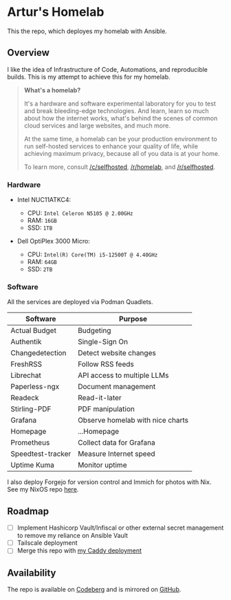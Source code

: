 # Artur's Homelab

This the repo, which deployes my homelab with Ansible.

## Overview

I like the idea of Infrastructure of Code, Automations, and reproducible builds.
This is my attempt to achieve this for my homelab.

> **What's a homelab?**
>
> It's a hardware and software experimental laboratory for you to test and break
> bleeding-edge technologies. And learn, learn so much about how the internet works,
> what's behind the scenes of common cloud services and large websites, and much more.
>
> At the same time, a homelab can be your production environment to run self-hosted
> services to enhance your quality of life, while achieving maximum privacy, because
> all of you data is at your home.
>
> To learn more, consult [/c/selfhosted](https://lemmy.world/c/selfhosted),
> [/r/homelab](https://www.reddit.com/r/homelab/), and
> [/r/selfhosted](https://reddit.com/r/selfhosted).

### Hardware

- Intel NUC11ATKC4:
  - CPU: `Intel Celeron N5105 @ 2.00GHz`
  - RAM: `16GB`
  - SSD: `1TB`

- Dell OptiPlex 3000 Micro:
  - CPU: `Intel(R) Core(TM) i5-12500T @ 4.40GHz`
  - RAM: `64GB`
  - SSD: `2TB`

### Software

All the services are deployed via Podman Quadlets.

| Software          | Purpose                          |
|-------------------|----------------------------------|
| Actual Budget     | Budgeting                        |
| Authentik         | Single-Sign On                   |
| Changedetection   | Detect website changes           |
| FreshRSS          | Follow RSS feeds                 |
| Librechat         | API access to multiple LLMs      |
| Paperless-ngx     | Document management              |
| Readeck           | Read-it-later                    |
| Stirling-PDF      | PDF manipulation                 |
| Grafana           | Observe homelab with nice charts |
| Homepage          | ...Homepage                      |
| Prometheus        | Collect data for Grafana         |
| Speedtest-tracker | Measure Internet speed           |
| Uptime Kuma       | Monitor uptime                   |

I also deploy Forgejo for version control and Immich for photos with Nix.
See my NixOS repo [here](https://github.com/artur-sannikov/nixos/tree/main/hosts/homelab-services).

## Roadmap

- [ ] Implement Hashicorp Vault/Infiscal or other external secret management to remove my reliance on
Ansible Vault
- [ ] Tailscale deployment
- [ ] Merge this repo with [my Caddy deployment](https://github.com/artur-sannikov/caddy-ansible)

## Availability

The repo is available on [Codeberg](https://codeberg.org/arsann/homelab) and is mirrored
on [GitHub](https://github.com/artur-sannikov/homelab).
